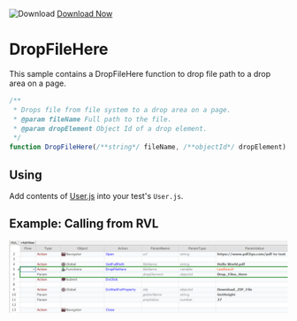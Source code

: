 ![Download](https://github.githubassets.com/images/icons/emoji/unicode/23ec.png?v8) [Download Now](https://inflectra.github.io/DownGit/#/home?url=https://github.com/Inflectra/rapise-powerpack/tree/master/DropFileHere)


# DropFileHere

This sample contains a DropFileHere function to drop file path to a drop area on a page.

```javascript
/**
 * Drops file from file system to a drop area on a page.
 * @param fileName Full path to the file.
 * @param dropElement Object Id of a drop element.
 */
function DropFileHere(/**string*/ fileName, /**objectId*/ dropElement)
```

## Using

Add contents of [User.js](User.js) into your test's `User.js`.

## Example: Calling from RVL

![DropFileHere](img/DropFileHere.png)


